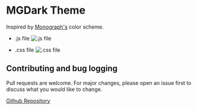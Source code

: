 # MGDark Theme

Inspired by [Monograph's](https://monograph.io/) color scheme. 

- .js file
![.js file](https://imgur.com/aLro1v3.png)

- .css file
![.css file](https://imgur.com/fcgKcyf.png)

## Contributing and bug logging
Pull requests are welcome. For major changes, please open an issue first to discuss what you would like to change.

[Github Repository](https://github.com/kissa1001/mg-dark-theme)

